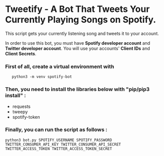 
# Tweetify - A Bot That Tweets Your Currently Playing Songs on Spotify.

This script gets your currently listening song and tweets it to your account.

In order to use this bot, you must have  **Spotify developer account**  and  **Twitter developer account**. You will use your accounts' **Client IDs** and **Client Secrets**.

### First of all, create a virtual environment with

       python3 -m venv spotify-bot

### Then, you need to install the libraries below with "pip/pip3 install" :

-   requests
-   tweepy
-   spotify-token

### Finally, you can run the script as follows :
 

	python3 bot.py SPOTIFY_USERNAME SPOTIFY_PASSWORD TWITTER_CONSUMER_API_KEY TWITTER_CONSUMER_API_SECRET TWITTER_ACCESS_TOKEN TWITTER_ACCESS_TOKEN_SECRET

